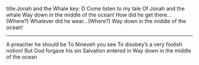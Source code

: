 title:Jonah and the Whale
key: D
Come listen to my tale
Of Jonah and the whale
Way down in the middle of the ocean!
How did he get there...(Where?)
Whatever did he wear...(Where?)
Way down in the middle of the ocean!

---
A preacher he should be
To Nineveh you see
To disobey’s a very foolish notion!
But God forgave his sin 
Salvation entered in
Way down in the middle of the ocean
